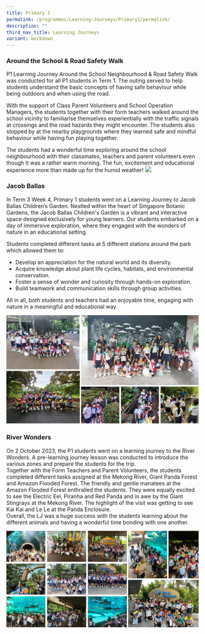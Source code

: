 ```yaml
---
title: Primary 1
permalink: /programmes/Learning-Journeys/Primary1/permalink/
description: ""
third_nav_title: Learning Journeys
variant: markdown
---
```

### **Around the School &amp; Road Safety Walk**

P1 Learning Journey Around the School Neighbourhood &amp; Road Safety Walk was conducted for all P1 students in Term 1. The outing served to help students understand the basic concepts of having safe behaviour while being outdoors and when using the road.

With the support of Class Parent Volunteers and School Operation Managers, the students together with their form teachers walked around the school vicinity to familiarise themselves experientially with the traffic signals at crossings and the road hazards they might encounter. The students also stopped by at the nearby playgrounds where they learned safe and mindful behaviour while having fun playing together.

The students had a wonderful time exploring around the school neighbourhood with their classmates, teachers and parent volunteers even though it was a rather warm morning. The fun, excitement and educational experience more than made up for the humid weather!
![](/images/Learning%20Journeys/2024/p1%20walk%20around%20the%20neighbourhood.png)
### **Jacob Ballas**

In Term 3 Week 4, Primary 1 students went on a Learning Journey to Jacob Ballas Children’s Garden. Nestled within the heart of Singapore Botanic Gardens, the Jacob Ballas Children's Garden is a vibrant and interactive space designed exclusively for young learners. Our students embarked on a day of immersive exploration, where they engaged with the wonders of nature in an educational setting. 

Students completed different tasks at 5 different stations around the park which allowed them to:

-	Develop an appreciation for the natural world and its diversity.
-	Acquire knowledge about plant life cycles, habitats, and environmental   
           conservation.
-	Foster a sense of wonder and curiosity through hands-on exploration.
-	Build teamwork and communication skills through group activities.

All in all, both students and teachers had an enjoyable time, engaging with nature in a meaningful and educational way.

![](/images/Learning%20Journeys/2023/Primary%201/lj%20-%20jb.jpg)

### **River Wonders**
On 2 October 2023, the P1 students went on a learning journey to the River Wonders. A pre-learning journey lesson was conducted to introduce the various zones and prepare the students for the trip. 
<br>Together with the Form Teachers and Parent Volunteers, the students completed different tasks assigned at the Mekong River, Giant Panda Forest and Amazon Flooded Forest. The friendly and gentle manatees at the Amazon Flooded Forest enthralled the students. They were equally excited to see the Electric Eel, Piranha and Red Panda and in awe by the Giant Stingrays at the Mekong River. The highlight of the visit was getting to see Kai Kai and Le Le at the Panda Enclosure. 
<br>Overall, the LJ was a huge success with the students learning about the different animals and having a wonderful time bonding with one another.

![](/images/Learning%20Journeys/2023/Primary%201/p1%20river%20wonder%20.png)